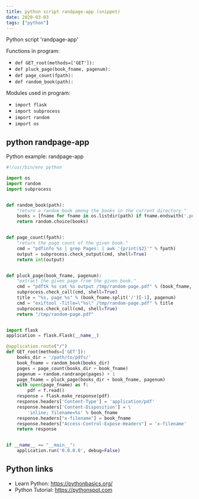 ```yaml
---
title: python script randpage-app (snippet)
date: 2020-03-03
tags: ["python"]
---
```

Python script 'randpage-app'

Functions in program: 
* `def GET_root(methods=['GET']):`
* `def pluck_page(book_fname, pagenum):`
* `def page_count(fpath):`
* `def random_book(path):`

Modules used in program: 
* `import flask`
* `import subprocess`
* `import random`
* `import os`

## python randpage-app

Python example: randpage-app

```python
#!/usr/bin/env python

import os
import random
import subprocess


def random_book(path):
    "return a random book among the books in the current directory."
    books = [fname for fname in os.listdir(path) if fname.endswith('.pdf')]
    return random.choice(books)


def page_count(fpath):
    "return the page count of the given book."
    cmd = "pdfinfo %s | grep Pages: | awk '{print($2}'" % fpath)
    output = subprocess.check_output(cmd, shell=True)
    return int(output)


def pluck_page(book_fname, pagenum):
    "extract the given page from the given book."
    cmd = "pdftk %s cat %s output /tmp/random-page.pdf" % (book_fname, pagenum)
    subprocess.check_call(cmd, shell=True)
    title = "%s, page %s" % (book_fname.split('/')[-1], pagenum)
    cmd = "exiftool -Title=\"%s\" /tmp/random-page.pdf" % title
    subprocess.check_call(cmd, shell=True)
    return "/tmp/random-page.pdf"


import flask
application = flask.Flask(__name__)

@application.route("/")
def GET_root(methods=['GET']):
    books_dir = '/path/to/pdfs/'
    book_fname = random_book(books_dir)
    pages = page_count(books_dir + book_fname)
    pagenum = random.randrange(pages) + 1
    page_fname = pluck_page(books_dir + book_fname, pagenum)
    with open(page_fname) as f:
        pdf = f.read()
    response = flask.make_response(pdf)
    response.headers['Content-Type'] = 'application/pdf'
    response.headers['Content-Disposition'] = \
        'inline; filename=%s' % book_fname
    response.headers["x-filename"] = book_fname
    response.headers["Access-Control-Expose-Headers"] = 'x-filename'
    return response


if __name__ == "__main__":
    application.run('0.0.0.0', debug=False)


```

## Python links

- Learn Python: https://pythonbasics.org/
- Python Tutorial: https://pythonspot.com
